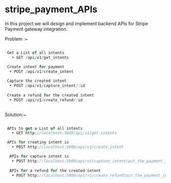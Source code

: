 # stripe_payment_APIs
In this project we will design and implement backend APIs for Stripe Payment gateway integration.

Problem :~
```js

 Get a List of all intents
   • GET /api/v1/get_intents

 Create intent for payment
  • POST /api/v1/create_intent
  
 Capture the created intent
  • POST /api/v1/capture_intent/:id
  
 Create a refund for the created intent 
  • POST /api/v1/create_refund/:id
  
```


Solution:~
```js

 APIs to get a List of all intents
   • GET http://localhost:5000/api/v1/get_intents

 APIs for creating intent is 
   • POST http://localhost:5000/api/v1/create_intent

  APIs for capture intent is 
   • POST http://localhost:5000/api/v1/capture_intent/put_the_payment_intent_id_here
   
  APIs for a refund for the created intent  
   • POST http://localhost:5000/api/v1/create_refund/put_the_payment_intent_id_here
      
```
